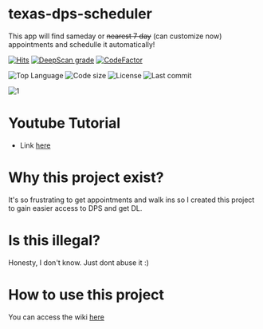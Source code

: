 # texas-dps-scheduler
This app will find sameday or ~~nearest 7 day~~ (can customize now) appointments and schedulle it automatically!

[![Hits](https://hits.seeyoufarm.com/api/count/incr/badge.svg?url=https%3A%2F%2Fgithub.com%2Fphamleduy04%2Ftexas-dps-scheduler&count_bg=%2379C83D&title_bg=%23555555&icon=typescript.svg&icon_color=%23E7E7E7&title=Views&edge_flat=false)](https://hits.seeyoufarm.com)
[![DeepScan grade](https://deepscan.io/api/teams/11483/projects/21347/branches/611270/badge/grade.svg)](https://deepscan.io/dashboard#view=project&tid=11483&pid=21347&bid=611270)
[![CodeFactor](https://www.codefactor.io/repository/github/phamleduy04/texas-dps-scheduler/badge)](https://www.codefactor.io/repository/github/phamleduy04/texas-dps-scheduler)

![Top Language](https://img.shields.io/github/languages/top/phamleduy04/texas-dps-scheduler?style=for-the-badge)
![Code size](https://img.shields.io/github/languages/code-size/phamleduy04/texas-dps-scheduler?style=for-the-badge)
![License](https://img.shields.io/github/license/phamleduy04/texas-dps-scheduler?style=for-the-badge)
![Last commit](https://img.shields.io/github/last-commit/phamleduy04/texas-dps-scheduler?style=for-the-badge)

![1](https://github.com/phamleduy04/texas-dps-scheduler/assets/32657584/468297d0-eeb1-4194-a507-73cb3bc1daab)


# Youtube Tutorial
- Link [here](https://youtu.be/H1cYwQ16sws)

# Why this project exist?
It's so frustrating to get appointments and walk ins so I created this project to gain easier access to DPS and get DL.

# Is this illegal?
Honesty, I don't know. Just dont abuse it :)

# How to use this project
You can access the wiki [here](https://github.com/phamleduy04/texas-dps-scheduler/wiki/Installation)
